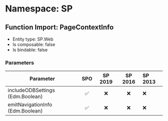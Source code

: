 # Namespace: SP

## Function Import: PageContextInfo

- Entity type: SP.Web
- Is composable: false
- Is bindable: false

### Parameters

Parameter | SPO | SP 2019 | SP 2016 | SP 2013
----------|:---:|:-------:|:-------:|:-------
includeODBSettings (Edm.Boolean) | ✅ | ❌ | ❌ | ❌
emitNavigationInfo (Edm.Boolean) | ✅ | ❌ | ❌ | ❌
